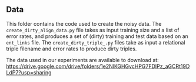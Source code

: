 ## Data

This folder contains the code used to create the noisy data. The `create_dirty_align_data.py` file takes as input training size and a list of error rates, and produces a set of (dirty) training and test data based on an `ent_links` file. The `create_dirty_triple_.py` files take as input a relational triple filename and error rates to produce dirty triples.  

The data used in our experiments are available to download at: https://drive.google.com/drive/folders/1e2NlKGHGvcHPG7FDIPz_aGCRt19DLdP7?usp=sharing
